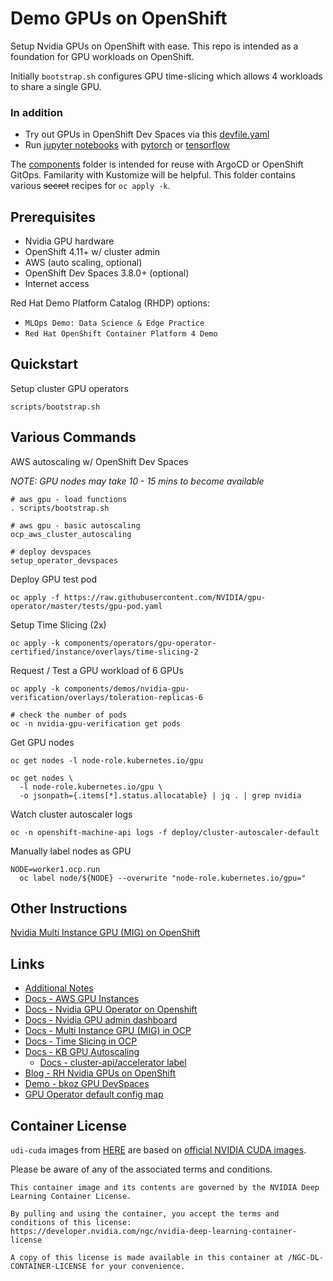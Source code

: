 # Demo GPUs on OpenShift

Setup Nvidia GPUs on OpenShift with ease. This repo is intended as a foundation for GPU workloads on OpenShift.

Initially `bootstrap.sh` configures GPU time-slicing which allows 4 workloads
to share a single GPU.

### In addition

- Try out GPUs in OpenShift Dev Spaces via this [devfile.yaml](devfile.yaml)
- Run [jupyter notebooks](notebooks) with [pytorch](notebooks/00-test-gpu-torch.ipynb)
or [tensorflow](notebooks/00-test-gpu-tensorflow.ipynb)

The [components](components) folder is intended for reuse with ArgoCD or OpenShift GitOps.
Familarity with Kustomize will be helpful. This folder contains various ~~secret~~ recipes for `oc apply -k`.

## Prerequisites

- Nvidia GPU hardware
- OpenShift 4.11+ w/ cluster admin
- AWS (auto scaling, optional)
- OpenShift Dev Spaces 3.8.0+ (optional)
- Internet access

Red Hat Demo Platform Catalog (RHDP) options:

- `MLOps Demo: Data Science & Edge Practice`
- `Red Hat OpenShift Container Platform 4 Demo`

## Quickstart

Setup cluster GPU operators
```
scripts/bootstrap.sh
```

## Various Commands

AWS autoscaling w/ OpenShift Dev Spaces

*NOTE: GPU nodes may take 10 - 15 mins to become available*

```
# aws gpu - load functions
. scripts/bootstrap.sh

# aws gpu - basic autoscaling
ocp_aws_cluster_autoscaling

# deploy devspaces
setup_operator_devspaces
```

Deploy GPU test pod

```
oc apply -f https://raw.githubusercontent.com/NVIDIA/gpu-operator/master/tests/gpu-pod.yaml
```

Setup Time Slicing (2x)

```
oc apply -k components/operators/gpu-operator-certified/instance/overlays/time-slicing-2
```

Request / Test a GPU workload of 6 GPUs

```
oc apply -k components/demos/nvidia-gpu-verification/overlays/toleration-replicas-6

# check the number of pods
oc -n nvidia-gpu-verification get pods
```

Get GPU nodes

```
oc get nodes -l node-role.kubernetes.io/gpu

oc get nodes \
  -l node-role.kubernetes.io/gpu \
  -o jsonpath={.items[*].status.allocatable} | jq . | grep nvidia
```

Watch cluster autoscaler logs

```
oc -n openshift-machine-api logs -f deploy/cluster-autoscaler-default
```

Manually label nodes as GPU

```
NODE=worker1.ocp.run
  oc label node/${NODE} --overwrite "node-role.kubernetes.io/gpu="
```

## Other Instructions
[Nvidia Multi Instance GPU (MIG) on OpenShift](MIG.md)

## Links

- [Additional Notes](components/operators/gpu-operator-certified/instance/INFO.md)
- [Docs - AWS GPU Instances](https://aws.amazon.com/ec2/instance-types/#Accelerated_Computing)
- [Docs - Nvidia GPU Operator on Openshift](https://docs.nvidia.com/datacenter/cloud-native/gpu-operator/latest/openshift/contents.html)
- [Docs - Nvidia GPU admin dashboard](https://docs.openshift.com/container-platform/4.11/monitoring/nvidia-gpu-admin-dashboard.html)
- [Docs - Multi Instance GPU (MIG) in OCP](https://docs.nvidia.com/datacenter/cloud-native/gpu-operator/latest/openshift/mig-ocp.html)
- [Docs - Time Slicing in OCP](https://docs.nvidia.com/datacenter/cloud-native/gpu-operator/latest/openshift/time-slicing-gpus-in-openshift.html)
- [Docs - KB GPU Autoscaling](https://access.redhat.com/solutions/6055181)
  - [Docs - cluster-api/accelerator label](https://bugzilla.redhat.com/show_bug.cgi?id=1943194#c85)
- [Blog - RH Nvidia GPUs on OpenShift](https://cloud.redhat.com/blog/autoscaling-nvidia-gpus-on-red-hat-openshift)
- [Demo - bkoz GPU DevSpaces](https://github.com/bkoz/devspaces)
- [GPU Operator default config map](https://gitlab.com/nvidia/kubernetes/gpu-operator/-/blob/v23.6.1/assets/state-mig-manager/0400_configmap.yaml?ref_type=tags)

## Container License

`udi-cuda` images from [HERE](https://github.com/redhat-na-ssa/demo-ocp-gpu/pkgs/container/udi-cuda) are based on [official NVIDIA CUDA images](https://hub.docker.com/r/nvidia/cuda). 

Please be aware of any of the associated terms and conditions.

```
This container image and its contents are governed by the NVIDIA Deep Learning Container License.

By pulling and using the container, you accept the terms and conditions of this license:
https://developer.nvidia.com/ngc/nvidia-deep-learning-container-license

A copy of this license is made available in this container at /NGC-DL-CONTAINER-LICENSE for your convenience.
```
